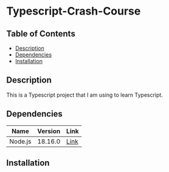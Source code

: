 # Typescript-Crash-Course

## Table of Contents

-   [Description](#description)
-   [Dependencies](#dependencies)
-   [Installation](#installation)

## Description

This is a Typescript project that I am using to learn Typescript.

## Dependencies

| Name             | Version | Link                                                   |
| ---------------- | ------- | ------------------------------------------------------ |
| Node.js          | 18.16.0 | [Link](https://nodejs.org/en/)                         |


## Installation
